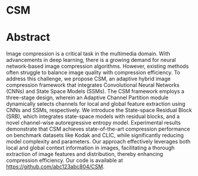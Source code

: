 # CSM

# Abstract

Image compression is a critical task in the multimedia domain. With advancements in deep learning, there is a growing demand for neural network-based image compression algorithms. However, existing methods often struggle to balance image quality with compression efficiency. To address this challenge, we propose CSM, an adaptive hybrid image compression framework that integrates Convolutional Neural Networks (CNNs) and State Space Models (SSMs). The CSM framework employs a three-stage design, wherein an Adaptive Channel Partition module dynamically selects channels for local and global feature extraction using CNNs and SSMs, respectively. We introduce the State-space Residual Block (SRB), which integrates state-space models with residual blocks, and a novel channel-wise autoregressive entropy model. Experimental results demonstrate that CSM achieves state-of-the-art compression performance on benchmark datasets like Kodak and CLIC, while significantly reducing model complexity and parameters. Our approach effectively leverages both local and global context information in images, facilitating a thorough extraction of image features and distribution, thereby enhancing compression efficiency. Our code is available at https://github.com/abc123abc804/CSM.

